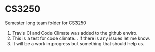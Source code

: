 # CS3250
Semester long team folder for CS3250

<ol>
<li>Travis CI and Code Climate was added to the github enviro.
<li>This is a test for code climate... if there is any issues let me know.
<li>It will be a work in progress but something that should help us.
</ol>
